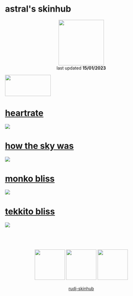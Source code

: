 # astral's skinhub
<p align="center">
<a href="https://osu.ppy.sh/users/15179931">
  <img src="https://a.ppy.sh/15179931"  
       width="150"
       height="150"></a>
<br>
last updated <b>15/01/2023</b>
</p>

<a href="https://www.youtube.com/watch?v=kbbgypvGPgM">
<img src="https://i.imgur.com/uDyKiLi.png"
       width="151" 
       height="70"/></a>

# [heartrate](https://github.com/rudj-skinhub/woal/raw/tyfh/astral/heartrate.osk)
[![](https://i.imgur.com/3dOEcBk.png)](https://github.com/rudj-skinhub/woal/raw/tyfh/astral/heartrate.osk)

# [how the sky was](https://github.com/rudj-skinhub/woal/raw/tyfh/astral/how%20the%20sky%20was.osk)
[![](https://i.imgur.com/whBahWa.png)](https://github.com/rudj-skinhub/woal/raw/tyfh/astral/how%20the%20sky%20was.osk)

# [monko bliss](https://github.com/rudj-skinhub/woal/raw/tyfh/astral/monko%20bliss.osk)
[![](https://i.imgur.com/mW7eSyN.jpg)](https://github.com/rudj-skinhub/woal/raw/tyfh/astral/monko%20bliss.osk)

# [tekkito bliss](https://github.com/rudj-skinhub/woal/raw/tyfh/astral/tekkito%20bliss.osk)
[![](https://i.imgur.com/aK9JqOZ.jpg)](https://github.com/rudj-skinhub/woal/raw/tyfh/astral/tekkito%20bliss.osk)

#
<p align="center">
  <br></br>
  <a href="https://www.twitch.tv/killedwish">
  <img src="https://i.imgur.com/HM030lk.png" 
       width="100" 
       height="100"></a>
  <a href="https://twitter.com/wishkills">
  <img src="https://i.imgur.com/PUQ5uWf.png" 
       width="100" 
       height="100"></a>
  <a href="https://www.youtube.com/@killreality">
  <img src="https://i.imgur.com/YWbDUUy.png" 
       width="100" 
       height="100"></a>
  <br></br>
  <a href="README.md">rudj-skinhub</a>
 </p>
